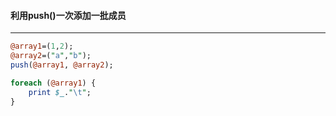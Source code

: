 #### 利用push()一次添加一批成员
------
```perl
@array1=(1,2);
@array2=("a","b");
push(@array1, @array2);

foreach (@array1) {
	print $_."\t";
}
```

